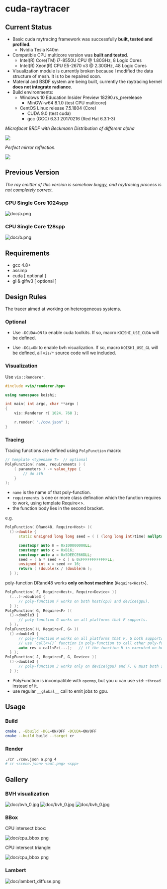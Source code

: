 # cuda-raytracer

## Current Status

* Basic cuda raytracing framework was successfully **built, tested and profiled**.
	* Nvidia Tesla K40m
* Compatible CPU multicore version was **built and tested**.
	* Intel(R) Core(TM) i7-8550U CPU @ 1.80GHz, 8 Logic Cores
	* Intel(R) Xeon(R) CPU E5-2670 v3 @ 2.30GHz, 48 Logic Cores
* Visualization module is currently broken because I modified the data structure of mesh. It is to be repaired soon.
* Material and BSDF system are being built, currently the raytracing kernel **does not integrate radiance**.
* Build environments:
	* Windows 10 Education Insider Preview 18290.rs_prerelease
		* MinGW-w64 8.1.0 (test CPU multicore)
	* CentOS Linux release 7.5.1804 (Core)
		* CUDA 9.0 (test cuda)
		* gcc (GCC) 6.3.1 20170216 (Red Hat 6.3.1-3)

*Microfacet BRDF with Beckmann Distribution of different alpha*

![](doc/coffe.png)

*Perfect mirror reflection.*

![](doc/h.png)

## Previous Version

*The ray emitter of this version is somehow buggy, and raytracing process is not completely correct.*

### CPU Single Core 1024spp

![doc/a.png](doc/a.png)

### CPU Single Core 128spp

![doc/b.png](doc/b.png)

## Requirements

* gcc 4.8+
* assimp
* cuda [ optional ]
* gl & glfw3 [ optional ]

## Design Rules

The tracer aimed at working on heterogeneous systems.

### Optional

* Use `-DCUDA=ON` to enable cuda toolkits. If so, macro `KOISHI_USE_CUDA` will be defined.

* Use `-DGL=ON` to enable bvh visualization. If so, macro `KOISHI_USE_GL` will be defined, all `vis/*` source code will we included. 

### Visualization

Use `vis::Renderer`.

```cpp
#include <vis/renderer.hpp>

using namespace koishi;

int main( int argc, char **argv )
{
	vis::Renderer r{ 1024, 768 };

	r.render( "./cow.json" );
}

```

### Tracing

Tracing functions are defined using `PolyFunction` macro:

```cpp
// template <typename T>  // optional
PolyFunction( name, requirements ) (
	( parameters ) -> value_type {
		// do sth
	}
);
```

* `name` is the name of that poly-function.
* `requirements` is one or more class defination which the function requires to work, using template Require<>.
* the function body lies in the second bracket.

e.g.

```cpp
PolyFunction( DRand48, Require<Host> )(
  ()->double {
	  static unsigned long long seed = ( ( (long long int)time( nullptr ) ) << 16 ) | ::rand();

	  constexpr auto m = 0x100000000LL;
	  constexpr auto c = 0xB16;
	  constexpr auto a = 0x5DEECE66DLL;
	  seed = ( a * seed + c ) & 0xFFFFFFFFFFFFLL;
	  unsigned int x = seed >> 16;
	  return ( (double)x / (double)m );
  } );
```

poly-function DRand48 works **only on host machine** (`Require<Host>`).

```cpp
PolyFunction( F, Require<Host>, Require<Device> )(
  (...)->double3 {
	  // poly-function F works on both host(cpu) and device(gpu).
  } );
PolyFunction( G, Require<F> )(
  ()->double3 {
	  // poly-function G works on all platforms that F supports.
  } );
PolyFunction( H, Require<F, G> )(
  ()->double3 {
	  // poly-function H works on all platforms that F, G both supports.
	  // use `call<>()` function in poly-function to call other poly-functions
	  auto res = call<F>(...);	 // if the function H is executed on host, that's a host call, otherwise a device call.
  } );
PolyFunction( J, Require<F, G, Device> )(
  ()->double3 {
	  // poly-function J works only on device(gpu) and F, G must both support gpu, or it leads to a compile error.
  } );
```

* PolyFunction is incompatible with `openmp`, but you u can use `std::thread` instead of it.
* use regular `__global__` call to emit jobs to gpu.

## Usage

### Build

```bash
cmake . -Bbuild -DGL=ON/OFF -DCUDA=ON/OFF
cmake --build build --target cr
```

### Render

```bash
./cr ./cow.json a.png 4
# cr <scene.json> <out.png> <spp>
```

## Gallery

### BVH visualization

![doc/bvh_0.jpg](doc/bvh_0.jpg)
![doc/bvh_0.jpg](doc/bvh_1.jpg)
![doc/bvh_0.jpg](doc/bvh_2.jpg)

### BBox

CPU intersect bbox:

![doc/cpu_bbox.png](doc/cpu_bbox.png)

CPU intersect triangle:

![doc/cpu_bbox.png](doc/cpu_triangle.png)

### Lambert

![doc/lambert_diffuse.png](doc/lambert_diffuse.png)